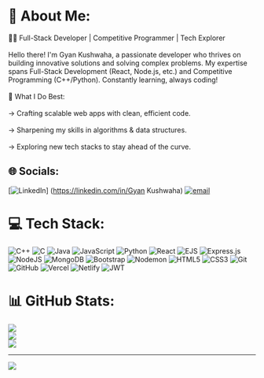 # 💫 About Me:
👨‍💻 Full-Stack Developer | Competitive Programmer | Tech Explorer<br><br>Hello there! I'm Gyan Kushwaha, a passionate developer who thrives on building innovative solutions and solving complex problems. My expertise spans Full-Stack Development (React, Node.js, etc.) and Competitive Programming (C++/Python). Constantly learning, always coding!<br><br>🚀 What I Do Best:<br><br>-> Crafting scalable web apps with clean, efficient code.<br><br>-> Sharpening my skills in algorithms & data structures.<br><br>-> Exploring new tech stacks to stay ahead of the curve.


## 🌐 Socials:
[![LinkedIn](https://img.shields.io/badge/LinkedIn-%230077B5.svg?logo=linkedin&logoColor=white)]  (https://linkedin.com/in/Gyan Kushwaha)   [![email](https://img.shields.io/badge/Email-D14836?logo=gmail&logoColor=white)](mailto:gyankushwaha77@gmail.com) 

# 💻 Tech Stack:
![C++](https://img.shields.io/badge/c++-%2300599C.svg?style=for-the-badge&logo=c%2B%2B&logoColor=white) ![C](https://img.shields.io/badge/c-%2300599C.svg?style=for-the-badge&logo=c&logoColor=white) ![Java](https://img.shields.io/badge/java-%23ED8B00.svg?style=for-the-badge&logo=openjdk&logoColor=white) ![JavaScript](https://img.shields.io/badge/javascript-%23323330.svg?style=for-the-badge&logo=javascript&logoColor=%23F7DF1E) ![Python](https://img.shields.io/badge/python-3670A0?style=for-the-badge&logo=python&logoColor=ffdd54) ![React](https://img.shields.io/badge/react-%2320232a.svg?style=for-the-badge&logo=react&logoColor=%2361DAFB) ![EJS](https://img.shields.io/badge/ejs-%23B4CA65.svg?style=for-the-badge&logo=ejs&logoColor=black) ![Express.js](https://img.shields.io/badge/express.js-%23404d59.svg?style=for-the-badge&logo=express&logoColor=%2361DAFB) ![NodeJS](https://img.shields.io/badge/node.js-6DA55F?style=for-the-badge&logo=node.js&logoColor=white)  ![MongoDB](https://img.shields.io/badge/MongoDB-%234ea94b.svg?style=for-the-badge&logo=mongodb&logoColor=white) ![Bootstrap](https://img.shields.io/badge/bootstrap-%238511FA.svg?style=for-the-badge&logo=bootstrap&logoColor=white) ![Nodemon](https://img.shields.io/badge/NODEMON-%23323330.svg?style=for-the-badge&logo=nodemon&logoColor=%BBDEAD) ![HTML5](https://img.shields.io/badge/html5-%23E34F26.svg?style=for-the-badge&logo=html5&logoColor=white) ![CSS3](https://img.shields.io/badge/css3-%231572B6.svg?style=for-the-badge&logo=css3&logoColor=white) ![Git](https://img.shields.io/badge/git-%23F05033.svg?style=for-the-badge&logo=git&logoColor=white) ![GitHub](https://img.shields.io/badge/github-%23121011.svg?style=for-the-badge&logo=github&logoColor=white)    ![Vercel](https://img.shields.io/badge/vercel-%23000000.svg?style=for-the-badge&logo=vercel&logoColor=white) ![Netlify](https://img.shields.io/badge/netlify-%23000000.svg?style=for-the-badge&logo=netlify&logoColor=#00C7B7)    ![JWT](https://img.shields.io/badge/JWT-black?style=for-the-badge&logo=JSON%20web%20tokens) 
# 📊 GitHub Stats:
![](https://github-readme-stats.vercel.app/api?username=Gyan-Kushwaha&theme=dark&hide_border=false&include_all_commits=false&count_private=false)<br/>
![](https://nirzak-streak-stats.vercel.app/?user=Gyan-Kushwaha&theme=dark&hide_border=false)<br/>
![](https://github-readme-stats.vercel.app/api/top-langs/?username=Gyan-Kushwaha&theme=dark&hide_border=false&include_all_commits=false&count_private=false&layout=compact)

---
[![](https://visitcount.itsvg.in/api?id=Gyan-Kushwaha&icon=0&color=0)](https://visitcount.itsvg.in)

<!-- Proudly created with GPRM ( https://gprm.itsvg.in ) -->
